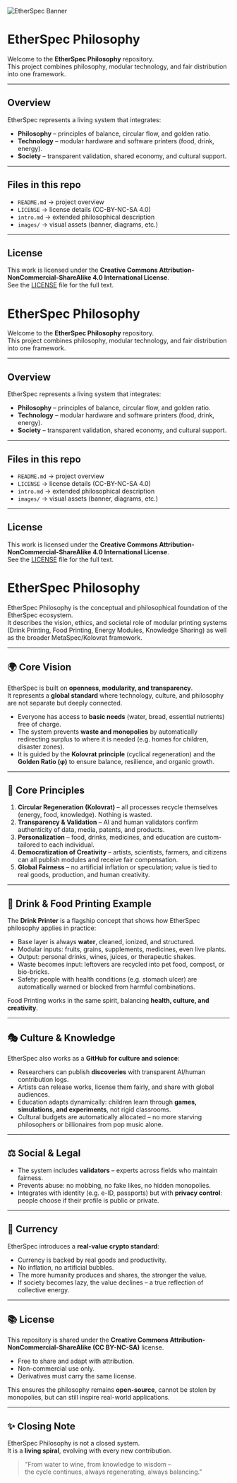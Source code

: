 ![EtherSpec Banner](images/banner.png)

# EtherSpec Philosophy

Welcome to the **EtherSpec Philosophy** repository.  
This project combines philosophy, modular technology, and fair distribution into one framework.

---

## Overview
EtherSpec represents a living system that integrates:
- **Philosophy** – principles of balance, circular flow, and golden ratio.  
- **Technology** – modular hardware and software printers (food, drink, energy).  
- **Society** – transparent validation, shared economy, and cultural support.  

---

## Files in this repo
- `README.md` → project overview  
- `LICENSE` → license details (CC-BY-NC-SA 4.0)  
- `intro.md` → extended philosophical description  
- `images/` → visual assets (banner, diagrams, etc.)  

---

## License
This work is licensed under the **Creative Commons Attribution-NonCommercial-ShareAlike 4.0 International License**.  
See the [LICENSE](LICENSE) file for the full text.


# EtherSpec Philosophy

Welcome to the **EtherSpec Philosophy** repository.  
This project combines philosophy, modular technology, and fair distribution into one framework.

---

## Overview
EtherSpec represents a living system that integrates:
- **Philosophy** – principles of balance, circular flow, and golden ratio.  
- **Technology** – modular hardware and software printers (food, drink, energy).  
- **Society** – transparent validation, shared economy, and cultural support.  

---

## Files in this repo
- `README.md` → project overview  
- `LICENSE` → license details (CC-BY-NC-SA 4.0)  
- `intro.md` → extended philosophical description  
- `images/` → visual assets (banner, diagrams, etc.)  

---

## License
This work is licensed under the **Creative Commons Attribution-NonCommercial-ShareAlike 4.0 International License**.  
See the [LICENSE](LICENSE) file for the full text.



# EtherSpec Philosophy

EtherSpec Philosophy is the conceptual and philosophical foundation of the EtherSpec ecosystem.  
It describes the vision, ethics, and societal role of modular printing systems (Drink Printing, Food Printing, Energy Modules, Knowledge Sharing) as well as the broader MetaSpec/Kolovrat framework.

---

## 🌍 Core Vision

EtherSpec is built on **openness, modularity, and transparency**.  
It represents a **global standard** where technology, culture, and philosophy are not separate but deeply connected.  

- Everyone has access to **basic needs** (water, bread, essential nutrients) free of charge.  
- The system prevents **waste and monopolies** by automatically redirecting surplus to where it is needed (e.g. homes for children, disaster zones).  
- It is guided by the **Kolovrat principle** (cyclical regeneration) and the **Golden Ratio (φ)** to ensure balance, resilience, and organic growth.  

---

## 🔑 Core Principles

1. **Circular Regeneration (Kolovrat)** – all processes recycle themselves (energy, food, knowledge). Nothing is wasted.  
2. **Transparency & Validation** – AI and human validators confirm authenticity of data, media, patents, and products.  
3. **Personalization** – food, drinks, medicines, and education are custom-tailored to each individual.  
4. **Democratization of Creativity** – artists, scientists, farmers, and citizens can all publish modules and receive fair compensation.  
5. **Global Fairness** – no artificial inflation or speculation; value is tied to real goods, production, and human creativity.  

---

## 🥂 Drink & Food Printing Example

The **Drink Printer** is a flagship concept that shows how EtherSpec philosophy applies in practice:  

- Base layer is always **water**, cleaned, ionized, and structured.  
- Modular inputs: fruits, grains, supplements, medicines, even live plants.  
- Output: personal drinks, wines, juices, or therapeutic shakes.  
- Waste becomes input: leftovers are recycled into pet food, compost, or bio-bricks.  
- Safety: people with health conditions (e.g. stomach ulcer) are automatically warned or blocked from harmful combinations.  

Food Printing works in the same spirit, balancing **health, culture, and creativity**.  

---

## 🎭 Culture & Knowledge

EtherSpec also works as a **GitHub for culture and science**:  

- Researchers can publish **discoveries** with transparent AI/human contribution logs.  
- Artists can release works, license them fairly, and share with global audiences.  
- Education adapts dynamically: children learn through **games, simulations, and experiments**, not rigid classrooms.  
- Cultural budgets are automatically allocated – no more starving philosophers or billionaires from pop music alone.  

---

## ⚖️ Social & Legal

- The system includes **validators** – experts across fields who maintain fairness.  
- Prevents abuse: no mobbing, no fake likes, no hidden monopolies.  
- Integrates with identity (e.g. e-ID, passports) but with **privacy control**: people choose if their profile is public or private.  

---

## 💱 Currency

EtherSpec introduces a **real-value crypto standard**:  

- Currency is backed by real goods and productivity.  
- No inflation, no artificial bubbles.  
- The more humanity produces and shares, the stronger the value.  
- If society becomes lazy, the value declines – a true reflection of collective energy.  

---

## 📚 License

This repository is shared under the **Creative Commons Attribution-NonCommercial-ShareAlike (CC BY-NC-SA)** license.  
- Free to share and adapt with attribution.  
- Non-commercial use only.  
- Derivatives must carry the same license.  

This ensures the philosophy remains **open-source**, cannot be stolen by monopolies, but can still inspire real-world applications.  

---

## ✨ Closing Note

EtherSpec Philosophy is not a closed system.  
It is a **living spiral**, evolving with every new contribution.  

> "From water to wine, from knowledge to wisdom –  
> the cycle continues, always regenerating, always balancing."
